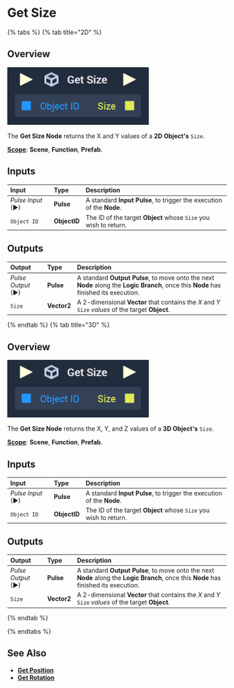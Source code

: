 # Get Size



{% tabs %}
{% tab title="2D" %}


## Overview

![The Get Size Node.](../../../.gitbook/assets/getsizenode.png)

The **Get Size Node** returns the X and Y values of a **2D Object's** `Size`.

[**Scope**](../../overview.md#scopes): **Scene**, **Function**, **Prefab**.

## Inputs

| Input | Type | Description |
| :--- | :--- | :--- |
| _Pulse Input_ \(►\) | **Pulse** | A standard **Input Pulse**, to trigger the execution of the **Node**. |
| `Object ID` | **ObjectID** | The ID of the target **Object** whose `Size` you wish to return. |

## Outputs

| Output | Type | Description |
| :--- | :--- | :--- |
| _Pulse Output_ \(►\) | **Pulse** | A standard **Output Pulse**, to move onto the next **Node** along the **Logic Branch**, once this **Node** has finished its execution. |
| `Size` | **Vector2** | A 2-dimensional **Vector** that contains the _X_ and _Y_ `Size` _values_ of the target **Object**. |



{% endtab %}
{% tab title="3D" %}

## Overview

![The Get Size Node.](../../../.gitbook/assets/getsizenode.png)

The **Get Size Node** returns the X, Y, and Z values of a **3D Object's** `Size`.

[**Scope**](../../overview.md#scopes): **Scene**, **Function**, **Prefab**.

## Inputs

| Input | Type | Description |
| :--- | :--- | :--- |
| _Pulse Input_ \(►\) | **Pulse** | A standard **Input Pulse**, to trigger the execution of the **Node**. |
| `Object ID` | **ObjectID** | The ID of the target **Object** whose `Size` you wish to return. |

## Outputs

| Output | Type | Description |
| :--- | :--- | :--- |
| _Pulse Output_ \(►\) | **Pulse** | A standard **Output Pulse**, to move onto the next **Node** along the **Logic Branch**, once this **Node** has finished its execution. |
| `Size` | **Vector2** | A 2-dimensional **Vector** that contains the _X_ and _Y_ `Size` _values_ of the target **Object**. |

{% endtab %}

{% endtabs %}


## See Also

* [**Get Position**](get-position-pixel.md)
* [**Get Rotation**](get-rotation-pixel.md)